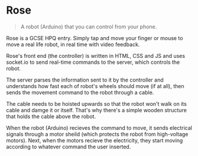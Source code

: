 # Rose
> A robot (Arduino) that you can control from your phone.

Rose is a GCSE HPQ entry. Simply tap and move your finger or mouse to move a real life robot, in real time with video feedback.

Rose's front end (the controller) is written in HTML, CSS and JS and uses socket.io to send real-time commands to the server, which controls the robot.

The server parses the information sent to it by the controller and understands how fast each of robot's wheels should move (if at all), then sends the movement command to the robot through a cable.

The cable needs to be hoisted upwards so that the robot won't walk on its cable and damge it or itself. That's why there's a simple wooden structure that holds the cable above the robot.

When the robot (Arduino) recieves the command to move, it sends electrical signals through a motor sheild (which protects the robot from high-voltage motors). Next, when the motors recieve the electricity, they start moving according to whatever command the user inserted.
